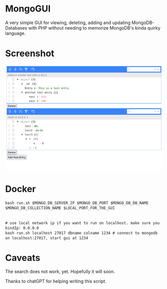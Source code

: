 # MongoGUI

A very simple GUI for viewing, deleting, adding and updating MongoDB-Databases with PHP without needing to memorize MongoDB's kinda quirky language. 

# Screenshot

![Screenshot](screenshot_alpha.png?raw=true "Screenshot")

# Docker

```console
bash run.sh $MONGO_DB_SERVER_IP $MONGO_DB_PORT $MONGO_DB_DB_NAME $MONGO_DB_COLLECTION_NAME $LOCAL_PORT_FOR_THE_GUI


# use local network ip if you want to run on localhost. make sure you bindIp: 0.0.0.0
bash run.sh localhost 27017 dbname colname 1234 # connect to mongodb on localhost:27017, start gui at 1234
```

# Caveats

The search does not work, yet. Hopefully it will soon.

Thanks to chatGPT for helping writing this script.
